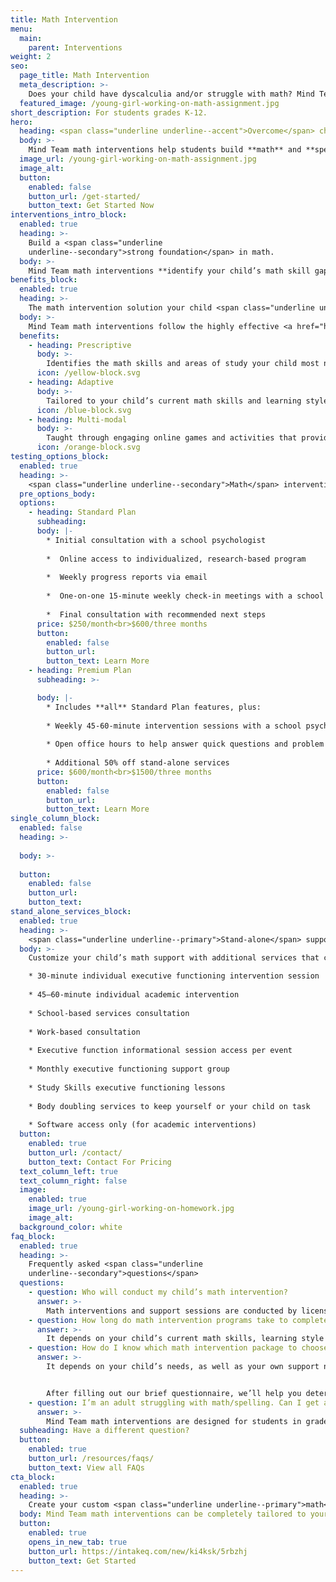 ```yaml
---
title: Math Intervention
menu:
  main:
    parent: Interventions
weight: 2
seo:
  page_title: Math Intervention
  meta_description: >-
    Does your child have dyscalculia and/or struggle with math? Mind Team remote math interventions build math skills with hands-on learning.
  featured_image: /young-girl-working-on-math-assignment.jpg
short_description: For students grades K-12.
hero:
  heading: <span class="underline underline--accent">Overcome</span> challenges in math.
  body: >-
    Mind Team math interventions help students build **math** and **spelling** skills through one-on-one **phonics instruction** and hands-on learning.
  image_url: /young-girl-working-on-math-assignment.jpg
  image_alt:
  button:
    enabled: false
    button_url: /get-started/
    button_text: Get Started Now
interventions_intro_block: 
  enabled: true
  heading: >-
    Build a <span class="underline
    underline--secondary">strong foundation</span> in math.
  body: >-
    Mind Team math interventions **identify your child’s math skill gaps** and provide a personalized learning path that targets their challenge areas and builds math skills through one-on-one instruction, engaging activities and multi-modal learning.
benefits_block:
  enabled: true
  heading: >-
    The math intervention solution your child <span class="underline underline--primary">deserves</span>.
  body: >-
    Mind Team math interventions follow the highly effective <a href="https://ascendmath.com/" target="_blank" rel="nofollow noopener noreferrer">Ascend Math program</a> to provide the most effective, personalized learning environment for each student.
  benefits:
    - heading: Prescriptive
      body: >-
        Identifies the math skills and areas of study your child most needs to improve and build upon.
      icon: /yellow-block.svg
    - heading: Adaptive
      body: >-
        Tailored to your child’s current math skills and learning style, so no time is wasted teaching skills they already know.
      icon: /blue-block.svg
    - heading: Multi-modal
      body: >-
        Taught through engaging online games and activities that provide new ways for your child to apply the math skills they are learning.
      icon: /orange-block.svg
testing_options_block:
  enabled: true
  heading: >-
    <span class="underline underline--secondary">Math</span> intervention packages
  pre_options_body:
  options:
    - heading: Standard Plan
      subheading:
      body: |-
        * Initial consultation with a school psychologist 
        
        *  Online access to individualized, research-based program
        
        *  Weekly progress reports via email
        
        *  One-on-one 15-minute weekly check-in meetings with a school psychologist
        
        *  Final consultation with recommended next steps
      price: $250/month<br>$600/three months
      button:
        enabled: false
        button_url: 
        button_text: Learn More
    - heading: Premium Plan
      subheading: >-

      body: |-
        * Includes **all** Standard Plan features, plus: 
        
        * Weekly 45-60-minute intervention sessions with a school psychologist 
        
        * Open office hours to help answer quick questions and problem solve
        
        * Additional 50% off stand-alone services
      price: $600/month<br>$1500/three months
      button:
        enabled: false
        button_url: 
        button_text: Learn More
single_column_block:
  enabled: false
  heading: >-
    
  body: >-
    
  button:
    enabled: false
    button_url: 
    button_text: 
stand_alone_services_block: 
  enabled: true
  heading: >-
    <span class="underline underline--primary">Stand-alone</span> support services
  body: >-
    Customize your child’s math support with additional services that can stand alone or be added on to one of the math intervention packages above, including:

    * 30-minute individual executive functioning intervention session
    
    * 45–60-minute individual academic intervention 
    
    * School-based services consultation 
    
    * Work-based consultation 
    
    * Executive function informational session access per event 
    
    * Monthly executive functioning support group
    
    * Study Skills executive functioning lessons
    
    * Body doubling services to keep yourself or your child on task
    
    * Software access only (for academic interventions)
  button:
    enabled: true
    button_url: /contact/
    button_text: Contact For Pricing
  text_column_left: true
  text_column_right: false
  image:
    enabled: true
    image_url: /young-girl-working-on-homework.jpg
    image_alt:
  background_color: white
faq_block:
  enabled: true
  heading: >-
    Frequently asked <span class="underline
    underline--secondary">questions</span>
  questions:
    - question: Who will conduct my child’s math intervention?
      answer: >-
        Math interventions and support sessions are conducted by licensed interventionists and school psychologists who fit your child’s unique needs.
    - question: How long do math intervention programs take to complete?
      answer: >-
        It depends on your child’s current math skills, learning style and many other factors. Typically, it takes **3 months (~12 weeks)** to create change and see meaningful growth.
    - question: How do I know which math intervention package to choose?
      answer: >-
        It depends on your child’s needs, as well as your own support needs and budget. Luckily, you don’t have to figure it out all on your own. 


        After filling out our brief questionnaire, we’ll help you determine which math intervention program or service best fits your needs.
    - question: I’m an adult struggling with math/spelling. Can I get a math intervention?
      answer: >-
        Mind Team math interventions are designed for students in grades K-12. However, our professional team can help create a customized treatment plan to help adults of any age overcome math challenges and other learning struggles.
  subheading: Have a different question?
  button:
    enabled: true
    button_url: /resources/faqs/
    button_text: View all FAQs
cta_block:
  enabled: true
  heading: >-
    Create your custom <span class="underline underline--primary">math</span> support program.
  body: Mind Team math interventions can be completely tailored to your child’s needs, as well as your budget. Get started with our brief questionnaire to learn more about our additional math support services and flexible options that suit you and your child’s needs.
  button:
    enabled: true
    opens_in_new_tab: true
    button_url: https://intakeq.com/new/ki4ksk/5rbzhj
    button_text: Get Started
---
```


